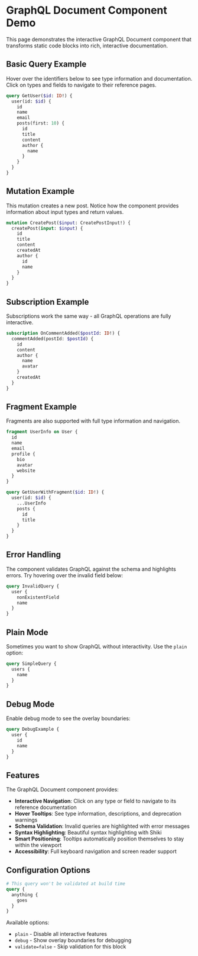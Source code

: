 # GraphQL Document Component Demo

This page demonstrates the interactive GraphQL Document component that transforms static code blocks into rich, interactive documentation.

## Basic Query Example

Hover over the identifiers below to see type information and documentation. Click on types and fields to navigate to their reference pages.

```graphql
query GetUser($id: ID!) {
  user(id: $id) {
    id
    name
    email
    posts(first: 10) {
      id
      title
      content
      author {
        name
      }
    }
  }
}
```

## Mutation Example

This mutation creates a new post. Notice how the component provides information about input types and return values.

```graphql
mutation CreatePost($input: CreatePostInput!) {
  createPost(input: $input) {
    id
    title
    content
    createdAt
    author {
      id
      name
    }
  }
}
```

## Subscription Example

Subscriptions work the same way - all GraphQL operations are fully interactive.

```graphql
subscription OnCommentAdded($postId: ID!) {
  commentAdded(postId: $postId) {
    id
    content
    author {
      name
      avatar
    }
    createdAt
  }
}
```

## Fragment Example

Fragments are also supported with full type information and navigation.

```graphql
fragment UserInfo on User {
  id
  name
  email
  profile {
    bio
    avatar
    website
  }
}

query GetUserWithFragment($id: ID!) {
  user(id: $id) {
    ...UserInfo
    posts {
      id
      title
    }
  }
}
```

## Error Handling

The component validates GraphQL against the schema and highlights errors. Try hovering over the invalid field below:

```graphql
query InvalidQuery {
  user {
    nonExistentField
    name
  }
}
```

## Plain Mode

Sometimes you want to show GraphQL without interactivity. Use the `plain` option:

```graphql plain
query SimpleQuery {
  users {
    name
  }
}
```

## Debug Mode

Enable debug mode to see the overlay boundaries:

```graphql debug
query DebugExample {
  user {
    id
    name
  }
}
```

## Features

The GraphQL Document component provides:

- **Interactive Navigation**: Click on any type or field to navigate to its reference documentation
- **Hover Tooltips**: See type information, descriptions, and deprecation warnings
- **Schema Validation**: Invalid queries are highlighted with error messages
- **Syntax Highlighting**: Beautiful syntax highlighting with Shiki
- **Smart Positioning**: Tooltips automatically position themselves to stay within the viewport
- **Accessibility**: Full keyboard navigation and screen reader support

## Configuration Options

```graphql validate=false
# This query won't be validated at build time
query {
  anything {
    goes
  }
}
```

Available options:

- `plain` - Disable all interactive features
- `debug` - Show overlay boundaries for debugging
- `validate=false` - Skip validation for this block
